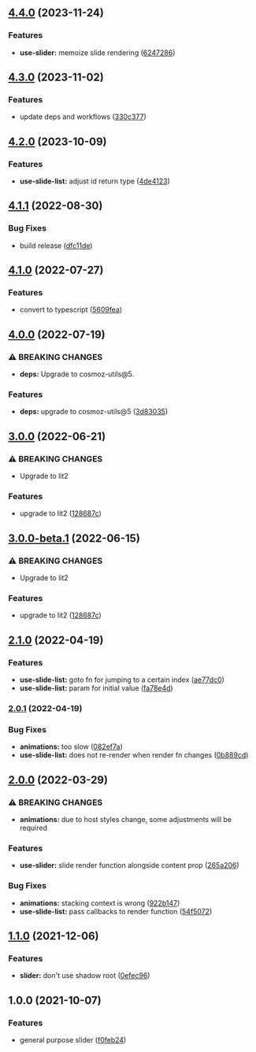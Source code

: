 ## [4.4.0](https://github.com/Neovici/cosmoz-slider/compare/v4.3.0...v4.4.0) (2023-11-24)


### Features

* **use-slider:** memoize slide rendering ([6247286](https://github.com/Neovici/cosmoz-slider/commit/624728607d9ad7378aac5023fd3040ea3f194c19))

## [4.3.0](https://github.com/Neovici/cosmoz-slider/compare/v4.2.0...v4.3.0) (2023-11-02)


### Features

* update deps and workflows ([330c377](https://github.com/Neovici/cosmoz-slider/commit/330c3770a511eefe6587d7e125bb04d65f3e811b))

## [4.2.0](https://github.com/Neovici/cosmoz-slider/compare/v4.1.1...v4.2.0) (2023-10-09)


### Features

* **use-slide-list:** adjust id return type ([4de4123](https://github.com/Neovici/cosmoz-slider/commit/4de4123e5ce92441ddabb38936cb45b9382eb932))

## [4.1.1](https://github.com/Neovici/cosmoz-slider/compare/v4.1.0...v4.1.1) (2022-08-30)


### Bug Fixes

* build release ([dfc11de](https://github.com/Neovici/cosmoz-slider/commit/dfc11de655fb6a63111409681c697f8a68a7b791))

## [4.1.0](https://github.com/Neovici/cosmoz-slider/compare/v4.0.0...v4.1.0) (2022-07-27)


### Features

* convert to typescript ([5609fea](https://github.com/Neovici/cosmoz-slider/commit/5609feab1d0cdf672428d8a635f32892e1c90a79))

## [4.0.0](https://github.com/Neovici/cosmoz-slider/compare/v3.0.0...v4.0.0) (2022-07-19)


### ⚠ BREAKING CHANGES

* **deps:** Upgrade to cosmoz-utils@5.

### Features

* **deps:** upgrade to cosmoz-utils@5 ([3d83035](https://github.com/Neovici/cosmoz-slider/commit/3d83035d7201601e3544a5fcea372a1cc2ff7284))

## [3.0.0](https://github.com/Neovici/cosmoz-slider/compare/v2.1.0...v3.0.0) (2022-06-21)


### ⚠ BREAKING CHANGES

* Upgrade to lit2

### Features

* upgrade to lit2 ([128687c](https://github.com/Neovici/cosmoz-slider/commit/128687c2203b4e84c69f8cee3c77b523b6cdecd3))

## [3.0.0-beta.1](https://github.com/Neovici/cosmoz-slider/compare/v2.1.0...v3.0.0-beta.1) (2022-06-15)


### ⚠ BREAKING CHANGES

* Upgrade to lit2

### Features

* upgrade to lit2 ([128687c](https://github.com/Neovici/cosmoz-slider/commit/128687c2203b4e84c69f8cee3c77b523b6cdecd3))

## [2.1.0](https://github.com/Neovici/cosmoz-slider/compare/v2.0.1...v2.1.0) (2022-04-19)


### Features

* **use-slide-list:** goto fn for jumping to a certain index ([ae77dc0](https://github.com/Neovici/cosmoz-slider/commit/ae77dc022bb535a4546db368590dce4c814db899))
* **use-slide-list:** param for initial value ([fa78e4d](https://github.com/Neovici/cosmoz-slider/commit/fa78e4d49b897e4485bb7aabf68965811fe4e6c2))

### [2.0.1](https://github.com/Neovici/cosmoz-slider/compare/v2.0.0...v2.0.1) (2022-04-19)


### Bug Fixes

* **animations:** too slow ([082ef7a](https://github.com/Neovici/cosmoz-slider/commit/082ef7aca619f2fba16d25b710db69118fe3674b))
* **use-slide-list:** does not re-render when render fn changes ([0b889cd](https://github.com/Neovici/cosmoz-slider/commit/0b889cd9362a35a21296617b334c81b8d5ac50f4))

## [2.0.0](https://github.com/Neovici/cosmoz-slider/compare/v1.1.0...v2.0.0) (2022-03-29)


### ⚠ BREAKING CHANGES

* **animations:** due to host styles change, some adjustments will be required

### Features

* **use-slider:** slide render function alongside content prop ([265a206](https://github.com/Neovici/cosmoz-slider/commit/265a2061cc36aa6bc5ebdb1bfe9f1992acf3ec30))


### Bug Fixes

* **animations:** stacking context is wrong ([922b147](https://github.com/Neovici/cosmoz-slider/commit/922b1476bf44de814bc0086ea6518e2a7c61e7d9))
* **use-slide-list:** pass callbacks to render function ([54f5072](https://github.com/Neovici/cosmoz-slider/commit/54f5072caf6ddb54753c2d47823cb0823fc0fd54))

## [1.1.0](https://github.com/Neovici/cosmoz-slider/compare/v1.0.0...v1.1.0) (2021-12-06)


### Features

* **slider:** don't use shadow root ([0efec96](https://github.com/Neovici/cosmoz-slider/commit/0efec96db15f99c2340348c54a6ff96590695ac9))

## 1.0.0 (2021-10-07)


### Features

* general purpose slider ([f0feb24](https://github.com/Neovici/cosmoz-slider/commit/f0feb24282a71dfdee0041f3e29726cbb9d9b81f))
